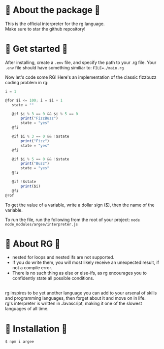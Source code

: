 <h1>
 📘 About the package 📘
</h1>
This is the official interpreter for the rg language.
<br>
Make sure to star the github repository!

<h1>
 💙 Get started 💙
</h1>

After installing, create a `.env` file, and specify the path to your .rg file.
Your `.env` file should have something similiar to:
`FILE=./main.rg`
<br>

Now let's code some RG!
Here's an implementation of the classic fizzbuzz coding problem in rg:

```js
i = 1

@for $i <= 100; i = $i + 1
   state = ""

   @if $i % 3 == 0 && $i % 5 == 0
       print("FizzBuzz")
       state = "yes"
   @fi

   @if $i % 3 == 0 && !$state
       print("Fizz")
       state = "yes"
   @fi

   @if $i % 5 == 0 && !$state
       print("Buzz")
       state = "yes"
   @fi

   @if !$state
       print($i)
   @fi
@rof
```

To get the value of a variable, write a dollar sign ($), then the name of the variable.

To run the file, run the following from the root of your project: `node node_modules/argee/interpreter.js`

<h1> 
 🔵 About RG 🔵
</h1>

- nested for loops and nested ifs are not supported.
  <br>
- If you do write them, you will most likely receive an unexpected result, if not a compile error.
  <br>
- There is no such thing as else or else-ifs, as rg encourages you to confidently state all possible conditions.

<br>
rg inspires to be yet another language you can add to your arsenal of skills and programming languages, then forget about it and move on in life.
<br>
rg's interpreter is written in Javascript, making it one of the slowest languages of all time.

<h1>
💎 Installation 💎
</h1>

```
$ npm i argee
```
